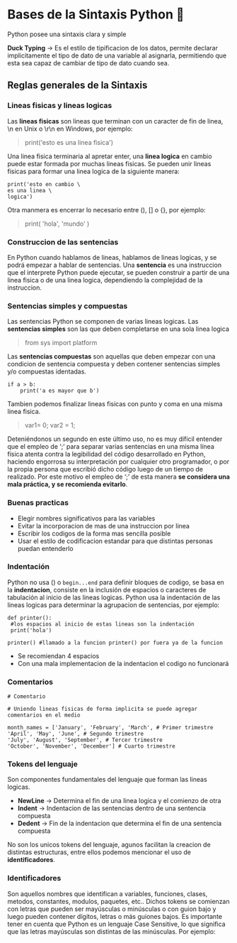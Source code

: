 # Bases de la Sintaxis Python 🚀️

Python posee una sintaxis clara y simple

**Duck Typing** -> Es el estilo de tipificacion de los datos, permite declarar implicitamente el tipo de dato de una variable al asignarla, permitiendo que esta sea capaz de cambiar de tipo de dato cuando sea.

## Reglas generales de la Sintaxis

### Lineas fisicas y lineas logicas

Las **lineas fisicas** son lineas que terminan con un caracter de fin de linea, \n en Unix o \r\n en Windows, por ejemplo:

> print('esto es una linea fisica')

Una linea fisica terminaria al apretar enter, una **linea logica** en cambio puede estar formada por muchas lineas fisicas. Se pueden unir lineas fisicas para formar una linea logica de la siguiente manera:

```
print('esto en cambio \
es una linea \
logica')
```

Otra manmera es encerrar lo necesario entre (), [] o {}, por ejemplo:

> print(
> 'hola',
> 'mundo'
> )

### Construccion de las sentencias

En Python cuando hablamos de lineas, hablamos de lineas logicas, y se podrá empezar a hablar de sentencias.
Una **sentencia** es una instruccion que el interprete Python puede ejecutar, se pueden construir a partir de una linea fisica o de una linea logica, dependiendo la complejidad de la instruccion.

### Sentencias simples y compuestas

Las sentencias Python se componen de varias lineas logicas. Las **sentencias simples** son las que deben completarse en una sola linea logica

> from sys import platform

Las **sentencias compuestas** son aquellas que deben empezar con una condicion de sentencia compuesta y deben contener sentencias simples y/o compuestas identadas.

```
if a > b:
    print('a es mayor que b')
```

Tambien podemos finalizar lineas fisicas con punto y coma en una misma linea fisica.

> var1= 0; var2 = 1;

Deteniéndonos un segundo en este último uso, no es muy difícil entender que el empleo de ‘;’ para separar varias sentencias en una misma línea física atenta contra la legibilidad del código desarrollado en Python, haciendo engorrosa su interpretación por cualquier otro programador, o por la propia persona que escribió dicho código luego de un tiempo de realizado. Por este motivo el empleo de ‘;’ de esta manera **se considera una mala práctica, y se recomienda evitarlo**.

### Buenas practicas

* Elegir nombres significativos para las variables
* Evitar la incorporacion de mas de una instruccion por linea
* Escribir los codigos de la forma mas sencilla posible
* Usar el estilo de codificacion estandar para que distintas personas puedan entenderlo

### Indentación

Python no usa () o `begin...end` para definir bloques de codigo, se basa en la **indentacion**, consiste en la inclusión de espacios o caracteres de tabulación al inicio de las lineas logicas.
Python usa la indentación de las lineas logicas para determinar la agrupacion de sentencias, por ejemplo:

```
def printer():
 #los espacios al inicio de estas lineas son la indentación
 print('hola')

printer() #llamado a la funcion printer() por fuera ya de la funcion
```

* Se recomiendan 4 espacios
* Con una mala implementacion de la indentacion el codigo no funcionará

### Comentarios

```
# Comentario

# Uniendo lineas fisicas de forma implicita se puede agregar comentarios en el medio 

month_names = ['January', 'February', 'March', # Primer trimestre               'April', 'May', 'June', # Segundo trimestre
'July', 'August', 'September', # Tercer trimestre
'October', 'November', 'December'] # Cuarto trimestre
```

### Tokens del lenguaje

Son componentes fundamentales del lenguaje que forman las lineas logicas.

* **NewLine** -> Determina el fin de una linea logica y el comienzo de otra
* **Indent** -> Indentacion de las sentencias dentro de una sentencia compuesta
* **Dedent** -> Fin de la indentacion que determina el fin de una sentencia compuesta

No son los unicos tokens del lenguaje, agunos facilitan la creacion de distintas estructuras, entre ellos podemos mencionar el uso de **identificadores**.

### Identificadores

Son aquellos nombres que identifican a variables, funciones, clases, metodos, constantes, modulos, paquetes, etc..
Dichos tokens se comienzan con letras que pueden ser mayúsculas o minúsculas o con guion bajo y luego pueden contener dígitos, letras o más guiones bajos. Es importante tener en cuenta que Python es un lenguaje Case Sensitive, lo que significa que las letras mayúsculas son distintas de las minúsculas. Por ejemplo:

```

```

